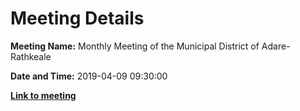 # Meeting Details

**Meeting Name:** Monthly Meeting of the Municipal District of Adare-Rathkeale

**Date and Time:** 2019-04-09 09:30:00

**<a href="https://www.limerick.ie/council/whats-on/monthly-meeting-municipal-district-adare-rathkeale-46" target="_blank">Link to meeting</a>**

